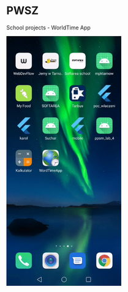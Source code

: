 # PWSZ
School projects - WorldTime App

<img src="https://github.com/dpajak99/PWSZ/blob/main/tgryl/ppsm_lab_6/screenshots/video.gif" width="300" />
